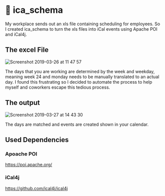 # :calendar: ica_schema 

My workplace sends out an xls file containing scheduling for employees. 
So I created ica_schema to turn the xls files into iCal events using
Apache POI and iCal4j.

## The excel File
![Screenshot 2019-03-26 at 11 47 57](https://user-images.githubusercontent.com/31474146/54991342-07377900-4fbd-11e9-8a90-5af7c3dfe2e0.png)

The days that you are working are determined by the week and weekday, meaning week 24 and monday needs to be manually translated to an actual day. I found this frustrating so I decided to automate the process to help myself and coworkers escape this tedious process. 

## The output
![Screenshot 2019-03-27 at 14 43 30](https://user-images.githubusercontent.com/31474146/55080640-bef08780-509e-11e9-8b2f-940045826a98.png)

The days are matched and events are created shown in your calendar.

## Used Dependencies

### Apoache POI
https://poi.apache.org/
### iCal4j
https://github.com/ical4j/ical4j
